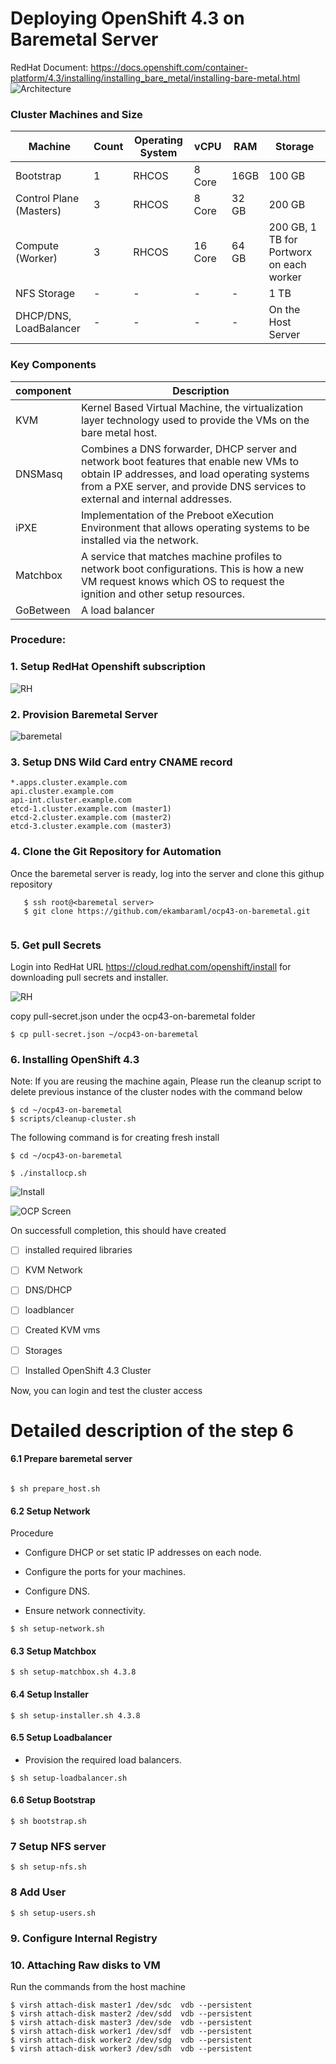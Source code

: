 # Deploying OpenShift 4.3 on Baremetal Server

RedHat Document: https://docs.openshift.com/container-platform/4.3/installing/installing_bare_metal/installing-bare-metal.html
![Architecture](https://github.com/ekambaraml/ocp43-on-baremetal/blob/master/ocp43-deployment.png)


### Cluster Machines and Size

Machine | Count | Operating System | vCPU | RAM | Storage |
--------|-------|------------------|------|-----|---------|
Bootstrap | 1 |  RHCOS | 8 Core | 16GB | 100 GB|
Control Plane (Masters)| 3 | RHCOS | 8 Core | 32 GB | 200 GB |
Compute (Worker) | 3 | RHCOS | 16 Core | 64 GB | 200 GB, 1 TB for Portworx on each worker |
NFS Storage | - | - | - | - | 1 TB |
DHCP/DNS, LoadBalancer | - | - | -|- | On the Host Server |


### Key Components

component | Description |
----------|-------------|
KVM | Kernel Based Virtual Machine, the virtualization layer technology used to provide the VMs on the bare metal host.|
DNSMasq | Combines a DNS forwarder, DHCP server and network boot features that enable new VMs to obtain IP addresses, and load operating systems from a PXE server, and provide DNS services to external and internal addresses.|
iPXE | Implementation of the Preboot eXecution Environment that allows operating systems to be installed via the network.|
Matchbox | A service that matches machine profiles to network boot configurations. This is how a new VM request knows which OS to request the ignition and other setup resources.|
GoBetween | A load balancer |



### Procedure:


### 1. Setup RedHat Openshift subscription
![RH](https://github.com/ekambaraml/ocp43-on-baremetal/blob/master/rh1.png)

### 2. Provision Baremetal Server

![baremetal](https://github.com/ekambaraml/ocp43-on-baremetal/blob/master/baremetal.png)

### 3. Setup DNS Wild Card entry CNAME record

```
*.apps.cluster.example.com
api.cluster.example.com
api-int.cluster.example.com
etcd-1.cluster.example.com (master1)
etcd-2.cluster.example.com (master2)
etcd-3.cluster.example.com (master3)
```

### 4. Clone the Git Repository for Automation
Once the baremetal server is ready, log into the server and clone this githup repository
```
   $ ssh root@<baremetal server>
   $ git clone https://github.com/ekambaraml/ocp43-on-baremetal.git
   
```

### 5. Get pull Secrets

Login into RedHat URL https://cloud.redhat.com/openshift/install for downloading pull secrets and installer.

![RH](https://github.com/ekambaraml/ocp43-on-baremetal/blob/master/rh2.png)

copy pull-secret.json under the ocp43-on-baremetal folder

```
$ cp pull-secret.json ~/ocp43-on-baremetal
```


### 6. Installing OpenShift 4.3

Note: If you are reusing the machine again, Please run the cleanup script to delete previous instance of the cluster nodes with the command below
```
$ cd ~/ocp43-on-baremetal
$ scripts/cleanup-cluster.sh
```

The following command is for creating fresh install

```
$ cd ~/ocp43-on-baremetal

$ ./installocp.sh
```
![Install](https://github.com/ekambaraml/ocp43-on-baremetal/blob/master/ocp43-install.jpg)

![OCP Screen](https://github.com/ekambaraml/ocp43-on-baremetal/blob/master/ocp-43-screen.png)


On successfull completion, this should have created

* [ ] installed required libraries

* [ ] KVM Network

* [ ] DNS/DHCP

* [ ] loadblancer

* [ ] Created KVM vms

* [ ] Storages

* [ ] Installed OpenShift 4.3 Cluster

Now, you can login and test the cluster access


# Detailed description of the step 6 



#### 6.1 Prepare baremetal server

```

$ sh prepare_host.sh
```


#### 6.2 Setup Network

Procedure
* Configure DHCP or set static IP addresses on each node.

* Configure the ports for your machines.

* Configure DNS.

* Ensure network connectivity.

```
$ sh setup-network.sh
```

#### 6.3 Setup Matchbox

```
$ sh setup-matchbox.sh 4.3.8
```

#### 6.4 Setup Installer

```
$ sh setup-installer.sh 4.3.8
```

#### 6.5 Setup Loadbalancer
* Provision the required load balancers.
```
$ sh setup-loadbalancer.sh 
```

#### 6.6 Setup Bootstrap
```
$ sh bootstrap.sh
```

### 7 Setup NFS server
```
$ sh setup-nfs.sh 

```
### 8 Add User

```
$ sh setup-users.sh
```

### 9. Configure Internal Registry


### 10. Attaching Raw disks to VM
Run the commands from the host machine

```
$ virsh attach-disk master1 /dev/sdc  vdb --persistent
$ virsh attach-disk master2 /dev/sdd  vdb --persistent
$ virsh attach-disk master3 /dev/sde  vdb --persistent
$ virsh attach-disk worker1 /dev/sdf  vdb --persistent
$ virsh attach-disk worker2 /dev/sdg  vdb --persistent
$ virsh attach-disk worker3 /dev/sdh  vdb --persistent
```
